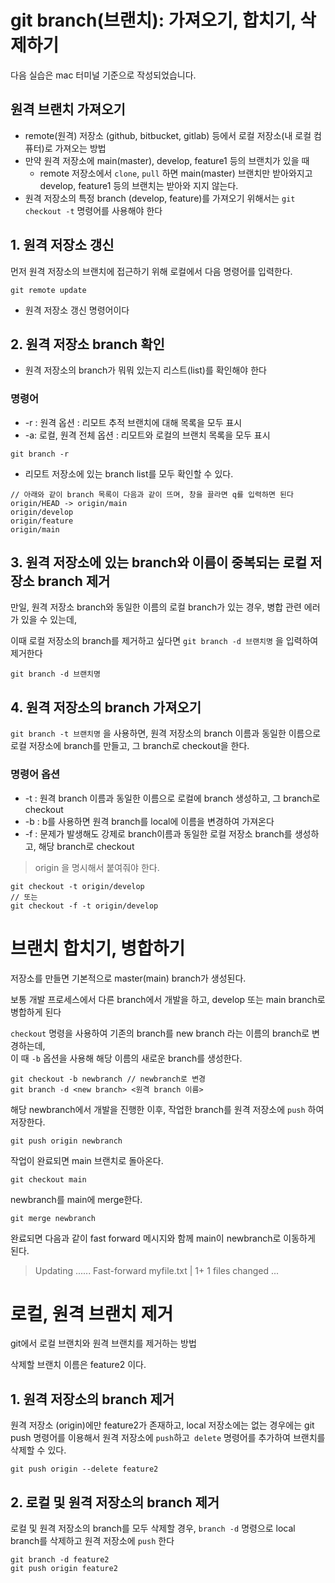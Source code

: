 # git branch(브랜치): 가져오기, 합치기, 삭제하기



다음 실습은 mac 터미널 기준으로 작성되었습니다.



## 원격 브랜치 가져오기 

* remote(원격) 저장소 (github, bitbucket, gitlab) 등에서 로컬 저장소(내 로컬 컴퓨터)로 가져오는 방법
* 만약 원격 저장소에 main(master), develop, feature1 등의 브랜치가 있을 때
  * remote 저장소에서 `clone`, `pull` 하면 main(master) 브랜치만 받아와지고 develop, feature1 등의 브랜치는 받아와 지지 않는다.
* 원격 저장소의 특정 branch (develop, feature)를 가져오기 위해서는 `git checkout -t` 명령어를 사용해야 한다



## 1. 원격 저장소 갱신

먼저 원격 저장소의 브랜치에 접근하기 위해 로컬에서 다음 명령어를 입력한다.

```
git remote update
```

* 원격 저장소 갱신 명령어이다



## 2. 원격 저장소 branch 확인

* 원격 저장소의 branch가 뭐뭐 있는지 리스트(list)를 확인해야 한다

### 명령어

* -r : 원격 옵션 : 리모트 추적 브랜치에 대해 목록을 모두 표시
* -a: 로컬, 원격 전체 옵션 : 리모트와 로컬의 브랜치 목록을 모두 표시 

```git
git branch -r
```

* 리모트 저장소에 있는 branch list를 모두 확인할 수 있다.



```
// 아래와 같이 branch 목록이 다음과 같이 뜨며, 창을 끌라면 q를 입력하면 된다
origin/HEAD -> origin/main
origin/develop
origin/feature
origin/main
```



## 3. 원격 저장소에 있는 branch와 이름이 중복되는 로컬 저장소 branch 제거

만일, 원격 저장소 branch와 동일한 이름의 로컬 branch가 있는 경우, 병합 관련 에러가 있을 수 있는데,

이때 로컬 저장소의 branch를 제거하고 싶다면 `git branch -d 브랜치명` 을 입력하여 제거한다

```
git branch -d 브랜치명
```



## 4. 원격 저장소의 branch 가져오기

`git branch -t 브랜치명` 을 사용하면, 원격 저장소의 branch 이름과 동일한 이름으로 로컬 저장소에 branch를 만들고, 그 branch로 checkout을 한다.

### 명령어 옵션

* -t : 원격 branch 이름과 동일한 이름으로 로컬에 branch 생성하고, 그 branch로 checkout
* -b : b를 사용하면 원격 branch를 local에 이름을 변경하여 가져온다
* -f : 문제가 발생해도 강제로 branch이름과 동일한 로컬 저장소 branch를 생성하고, 해당 branch로 checkout

> origin 을 명시해서 붙여줘야 한다.

```
git checkout -t origin/develop
// 또는
git checkout -f -t origin/develop
```





# 브랜치 합치기, 병합하기

저장소를 만들면 기본적으로 master(main) branch가 생성된다.  

보통 개발 프로세스에서 다른 branch에서 개발을 하고, develop 또는 main branch로 병합하게 된다  

`checkout` 명령을 사용하여 기존의 branch를 new branch 라는 이름의 branch로 변경하는데,   
이 때 `-b` 옵션을 사용해 해당 이름의 새로운 branch를 생성한다. 

```
git checkout -b newbranch // newbranch로 변경
git branch -d <new branch> <원격 branch 이름>
```



해당 newbranch에서 개발을 진행한 이후, 작업한 branch를 원격 저장소에 `push` 하여 저장한다.

```
git push origin newbranch
```



작업이 완료되면 main 브랜치로 돌아온다.

 ``` git checkout main ``` 

newbranch를 main에 merge한다. 


``` git merge newbranch ```



완료되면 다음과 같이 fast forward 메시지와 함께 main이 newbranch로 이동하게 된다.

> Updating ......
> Fast-forward
> myfile.txt | 1+
> 1 files changed ...



# 로컬, 원격 브랜치 제거

git에서 로컬 브랜치와 원격 브랜치를 제거하는 방법  


삭제할 브랜치 이름은 feature2 이다.



## 1. 원격 저장소의 branch 제거

원격 저장소 (origin)에만 feature2가 존재하고, local 저장소에는 없는 경우에는
git push 명령어를 이용해서 원격 저장소에 `push`하고` delete` 명령어를 추가하여 브랜치를 삭제할 수 있다.

```
git push origin --delete feature2
```



## 2. 로컬 및 원격 저장소의 branch 제거

로컬 및 원격 저장소의 branch를 모두 삭제할 경우, 
`branch -d` 명령으로 local branch를 삭제하고 원격 저장소에 `push` 한다

```
git branch -d feature2
git push origin feature2
```

